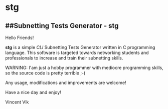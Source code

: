 # stg
##Subnetting Tests Generator - stg
---
Hello Friends!

**stg** is a simple *CLI* Subnetting Tests Generator written in C programming language. This software is targeted towards networking students and professionals to increase and train their subnetting skills.

WARNING: I'am just a hobby programmer with mediocre programming skills, so the source code is pretty terrible ;-)

Any usage, modifications and improvements are welcome!

Have a nice day and enjoy!

Vincent Vlk
